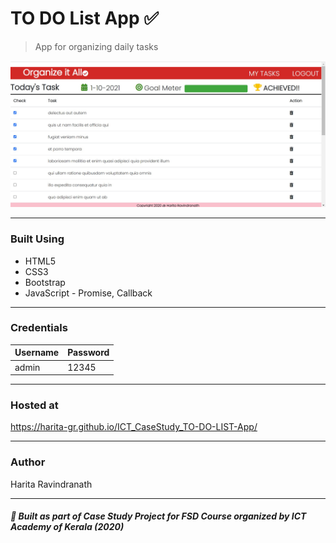 # TO DO List App :white_check_mark:
> App for organizing daily tasks

<img src="https://github.com/harita-gr/ICT_CaseStudy_TO-DO-LIST-App/blob/54784217245d767003fc703142afdf5ed8f57707/cover_image.jpg" alt="cover" />

---
### Built Using
- HTML5
- CSS3
- Bootstrap
- JavaScript - Promise, Callback
---

### Credentials

| Username |Password   | 
|---|---|
| admin | 12345 |   

 
---
### Hosted at
https://harita-gr.github.io/ICT_CaseStudy_TO-DO-LIST-App/

---
### Author
Harita Ravindranath

---
#####  :pushpin: Built as part of Case Study Project for FSD Course organized by ICT Academy of Kerala (2020)

